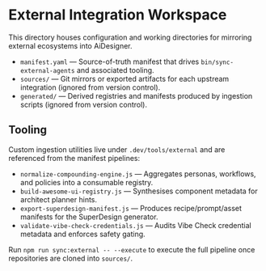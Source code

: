 # External Integration Workspace

This directory houses configuration and working directories for mirroring external ecosystems into AiDesigner.

- `manifest.yaml` — Source-of-truth manifest that drives `bin/sync-external-agents` and associated tooling.
- `sources/` — Git mirrors or exported artifacts for each upstream integration (ignored from version control).
- `generated/` — Derived registries and manifests produced by ingestion scripts (ignored from version control).

## Tooling

Custom ingestion utilities live under `.dev/tools/external` and are referenced from the manifest pipelines:

- `normalize-compounding-engine.js` — Aggregates personas, workflows, and policies into a consumable registry.
- `build-awesome-ui-registry.js` — Synthesises component metadata for architect planner hints.
- `export-superdesign-manifest.js` — Produces recipe/prompt/asset manifests for the SuperDesign generator.
- `validate-vibe-check-credentials.js` — Audits Vibe Check credential metadata and enforces safety gating.

Run `npm run sync:external -- --execute` to execute the full pipeline once repositories are cloned into `sources/`.
